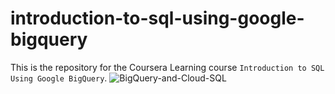# introduction-to-sql-using-google-bigquery
This is the repository for the Coursera Learning course `Introduction to SQL Using Google BigQuery`.
![BigQuery-and-Cloud-SQL](https://github.com/balashiva0011/introduction-to-sql-using-google-bigquery/assets/168978304/e22aed03-b1db-47bb-a12d-d4f57c4536ee)
